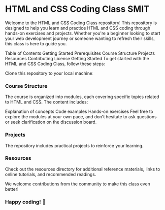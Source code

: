# HTML and CSS Coding Class SMIT
Welcome to the HTML and CSS Coding Class repository! This repository is designed to help you learn and practice HTML and CSS coding through hands-on exercises and projects. Whether you're a beginner looking to start your web development journey or someone wanting to refresh their skills, this class is here to guide you.

Table of Contents
Getting Started
Prerequisites
Course Structure
Projects
Resources
Contributing
License
Getting Started
To get started with the HTML and CSS Coding Class, follow these steps:

Clone this repository to your local machine:

### Course Structure
The course is organized into modules, each covering specific topics related to HTML and CSS. The content includes:

Explanation of concepts
Code examples
Hands-on exercises
Feel free to explore the modules at your own pace, and don't hesitate to ask questions or seek clarification on the discussion board.

### Projects
The repository includes practical projects to reinforce your learning.

### Resources
Check out the resources directory for additional reference materials, links to online tutorials, and recommended readings.

We welcome contributions from the community to make this class even better!

### Happy coding! 🚀
